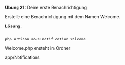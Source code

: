 **Übung 21:** Deine erste Benachrichtigung

Erstelle eine Benachrichtigung mit dem Namen Welcome.


**Lösung:**

```

php artisan make:notification Welcome

```

Welcome.php ensteht im Ordner

app/Notifications

